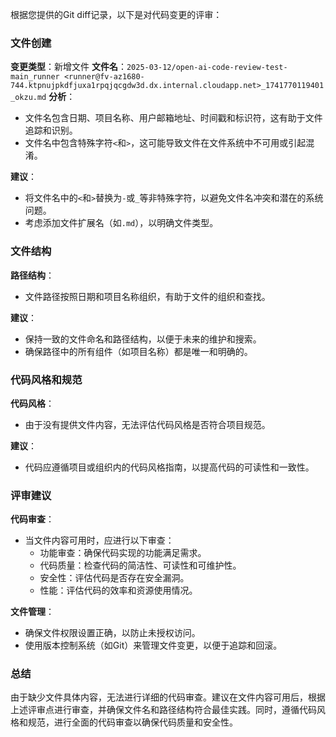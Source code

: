根据您提供的Git diff记录，以下是对代码变更的评审：

### 文件创建

**变更类型**：新增文件
**文件名**：`2025-03-12/open-ai-code-review-test-main_runner <runner@fv-az1680-744.ktpnujpkdfjuxa1rpqjqcgdw3d.dx.internal.cloudapp.net>_1741770119401_okzu.md`
**分析**：
- 文件名包含日期、项目名称、用户邮箱地址、时间戳和标识符，这有助于文件追踪和识别。
- 文件名中包含特殊字符`<`和`>`，这可能导致文件在文件系统中不可用或引起混淆。

**建议**：
- 将文件名中的`<`和`>`替换为`-`或`_`等非特殊字符，以避免文件名冲突和潜在的系统问题。
- 考虑添加文件扩展名（如`.md`），以明确文件类型。

### 文件结构

**路径结构**：
- 文件路径按照日期和项目名称组织，有助于文件的组织和查找。

**建议**：
- 保持一致的文件命名和路径结构，以便于未来的维护和搜索。
- 确保路径中的所有组件（如项目名称）都是唯一和明确的。

### 代码风格和规范

**代码风格**：
- 由于没有提供文件内容，无法评估代码风格是否符合项目规范。

**建议**：
- 代码应遵循项目或组织内的代码风格指南，以提高代码的可读性和一致性。

### 评审建议

**代码审查**：
- 当文件内容可用时，应进行以下审查：
  - 功能审查：确保代码实现的功能满足需求。
  - 代码质量：检查代码的简洁性、可读性和可维护性。
  - 安全性：评估代码是否存在安全漏洞。
  - 性能：评估代码的效率和资源使用情况。

**文件管理**：
- 确保文件权限设置正确，以防止未授权访问。
- 使用版本控制系统（如Git）来管理文件变更，以便于追踪和回滚。

### 总结

由于缺少文件具体内容，无法进行详细的代码审查。建议在文件内容可用后，根据上述评审点进行审查，并确保文件名和路径结构符合最佳实践。同时，遵循代码风格和规范，进行全面的代码审查以确保代码质量和安全性。